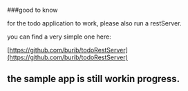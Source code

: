 ###good to know

for the todo application to work, please also run a restServer.

you can find a very simple one here:

[https://github.com/burib/todoRestServer](https://github.com/burib/todoRestServer)


## the sample app is still workin progress.


